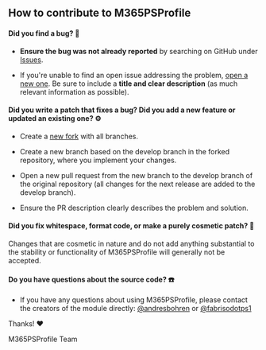 ## How to contribute to M365PSProfile

#### **Did you find a bug?** :bug:

* **Ensure the bug was not already reported** by searching on GitHub under [Issues](https://github.com/fabrisodotps1/M365PSProfile/issues).

* If you're unable to find an open issue addressing the problem, [open a new one](https://github.com/fabrisodotps1/M365PSProfile/issues/new). Be sure to include a **title and clear description** (as much relevant information as possible).

#### **Did you write a patch that fixes a bug? Did you add a new feature or updated an existing one?** :gear:

* Create a [new fork](https://github.com/fabrisodotps1/M365PSProfile/fork) with all branches.

* Create a new branch based on the develop branch in the forked repository, where you implement your changes.

* Open a new pull request from the new branch to the develop branch of the original repository (all changes for the next release are added to the develop branch).

* Ensure the PR description clearly describes the problem and solution.

#### **Did you fix whitespace, format code, or make a purely cosmetic patch?** :ring:

Changes that are cosmetic in nature and do not add anything substantial to the stability or functionality of M365PSProfile will generally not be accepted.

#### **Do you have questions about the source code?** :phone:

* If you have any questions about using M365PSProfile, please contact the creators of the module directly: [@andresbohren](https://x.com/andresbohren) or [@fabrisodotps1](https://x.com/fabrisodotps1)

Thanks! :heart:

M365PSProfile Team